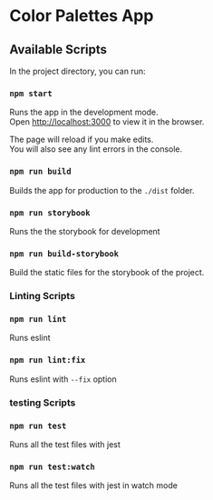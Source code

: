 # Color Palettes App

## Available Scripts

In the project directory, you can run:

### `npm start`

Runs the app in the development mode.\
Open [http://localhost:3000](http://localhost:3000) to view it in the browser.

The page will reload if you make edits.\
You will also see any lint errors in the console.

### `npm run build`

Builds the app for production to the `./dist` folder.

### `npm run storybook`

Runs the the storybook for development

### `npm run build-storybook`

Build the static files for the storybook of the project.

### Linting Scripts

### `npm run lint`

Runs eslint

### `npm run lint:fix`

Runs eslint with `--fix` option 

### testing Scripts

### `npm run test`

Runs all the test files with jest

### `npm run test:watch`

Runs all the test files with jest in watch mode
